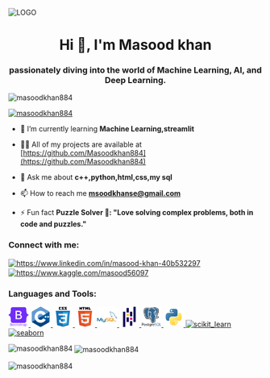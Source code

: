 ![LOGO]()
<h1 align="center">Hi 👋, I'm Masood khan</h1>
<h3 align="center">passionately diving into the world of Machine Learning, AI, and Deep Learning.</h3>

<p align="left"> <img src="https://komarev.com/ghpvc/?username=masoodkhan884&label=Profile%20views&color=0e75b6&style=flat" alt="masoodkhan884" /> </p>

<p align="left"> <a href="https://github.com/ryo-ma/github-profile-trophy"><img src="https://github-profile-trophy.vercel.app/?username=masoodkhan884" alt="masoodkhan884" /></a> </p>

- 🌱 I’m currently learning **Machine Learning,streamlit**

- 👨‍💻 All of my projects are available at [https://github.com/Masoodkhan884](https://github.com/Masoodkhan884)

- 💬 Ask me about **c++,python,html,css,my sql**

- 📫 How to reach me **msoodkhanse@gmail.com**

- ⚡ Fun fact **Puzzle Solver 🧩: "Love solving complex problems, both in code and puzzles."**

<h3 align="left">Connect with me:</h3>
<p align="left">
<a href="https://linkedin.com/in/https://www.linkedin.com/in/masood-khan-40b532297" target="blank"><img align="center" src="https://raw.githubusercontent.com/rahuldkjain/github-profile-readme-generator/master/src/images/icons/Social/linked-in-alt.svg" alt="https://www.linkedin.com/in/masood-khan-40b532297" height="30" width="40" /></a>
<a href="https://kaggle.com/https://www.kaggle.com/masood56097" target="blank"><img align="center" src="https://raw.githubusercontent.com/rahuldkjain/github-profile-readme-generator/master/src/images/icons/Social/kaggle.svg" alt="https://www.kaggle.com/masood56097" height="30" width="40" /></a>
</p>

<h3 align="left">Languages and Tools:</h3>
<p align="left"> <a href="https://getbootstrap.com" target="_blank" rel="noreferrer"> <img src="https://raw.githubusercontent.com/devicons/devicon/master/icons/bootstrap/bootstrap-plain-wordmark.svg" alt="bootstrap" width="40" height="40"/> </a> <a href="https://www.w3schools.com/cpp/" target="_blank" rel="noreferrer"> <img src="https://raw.githubusercontent.com/devicons/devicon/master/icons/cplusplus/cplusplus-original.svg" alt="cplusplus" width="40" height="40"/> </a> <a href="https://www.w3schools.com/css/" target="_blank" rel="noreferrer"> <img src="https://raw.githubusercontent.com/devicons/devicon/master/icons/css3/css3-original-wordmark.svg" alt="css3" width="40" height="40"/> </a> <a href="https://www.w3.org/html/" target="_blank" rel="noreferrer"> <img src="https://raw.githubusercontent.com/devicons/devicon/master/icons/html5/html5-original-wordmark.svg" alt="html5" width="40" height="40"/> </a> <a href="https://www.mysql.com/" target="_blank" rel="noreferrer"> <img src="https://raw.githubusercontent.com/devicons/devicon/master/icons/mysql/mysql-original-wordmark.svg" alt="mysql" width="40" height="40"/> </a> <a href="https://pandas.pydata.org/" target="_blank" rel="noreferrer"> <img src="https://raw.githubusercontent.com/devicons/devicon/2ae2a900d2f041da66e950e4d48052658d850630/icons/pandas/pandas-original.svg" alt="pandas" width="40" height="40"/> </a> <a href="https://www.postgresql.org" target="_blank" rel="noreferrer"> <img src="https://raw.githubusercontent.com/devicons/devicon/master/icons/postgresql/postgresql-original-wordmark.svg" alt="postgresql" width="40" height="40"/> </a> <a href="https://www.python.org" target="_blank" rel="noreferrer"> <img src="https://raw.githubusercontent.com/devicons/devicon/master/icons/python/python-original.svg" alt="python" width="40" height="40"/> </a> <a href="https://scikit-learn.org/" target="_blank" rel="noreferrer"> <img src="https://upload.wikimedia.org/wikipedia/commons/0/05/Scikit_learn_logo_small.svg" alt="scikit_learn" width="40" height="40"/> </a> <a href="https://seaborn.pydata.org/" target="_blank" rel="noreferrer"> <img src="https://seaborn.pydata.org/_images/logo-mark-lightbg.svg" alt="seaborn" width="40" height="40"/> </a> </p>

<p><img align="left" src="https://github-readme-stats.vercel.app/api/top-langs?username=masoodkhan884&show_icons=true&locale=en&layout=compact" alt="masoodkhan884" /></p>

<p>&nbsp;<img align="center" src="https://github-readme-stats.vercel.app/api?username=masoodkhan884&show_icons=true&locale=en" alt="masoodkhan884" /></p>

<p><img align="center" src="https://github-readme-streak-stats.herokuapp.com/?user=masoodkhan884&" alt="masoodkhan884" /></p>
